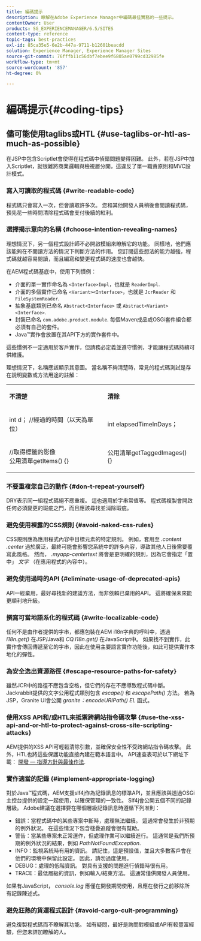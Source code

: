 ```yaml
---
title: 編碼提示
description: 瞭解在Adobe Experience Manager中編碼最佳實務的一些提示。
contentOwner: User
products: SG_EXPERIENCEMANAGER/6.5/SITES
content-type: reference
topic-tags: best-practices
exl-id: 85ca35e5-6e2b-447a-9711-b12601beacdd
solution: Experience Manager, Experience Manager Sites
source-git-commit: 76fffb11c56dbf7ebee9f6805ae0799cd32985fe
workflow-type: tm+mt
source-wordcount: '857'
ht-degree: 0%

---
```


# 編碼提示{#coding-tips}

## 儘可能使用taglibs或HTL {#use-taglibs-or-htl-as-much-as-possible}

在JSP中包含Scriptlet會使得在程式碼中偵錯問題變得困難。 此外，若在JSP中加入Scriptlet，就很難將商業邏輯與檢視層分開，這違反了單一職責原則和MVC設計模式。

### 寫入可讀取的程式碼 {#write-readable-code}

程式碼只會寫入一次，但會讀取許多次。 您和其他開發人員稍後會閱讀程式碼，預先花一些時間清除程式碼會支付後續的紅利。

### 選擇揭示意向的名稱 {#choose-intention-revealing-names}

理想情況下，另一個程式設計師不必開啟模組來瞭解它的功能。 同樣地，他們應該能夠在不閱讀方法的情況下判斷方法的作用。 您訂閱這些想法的能力越強，程式碼就越容易閱讀，而且編寫和變更程式碼的速度也會越快。

在AEM程式碼基底中，使用下列慣例：


* 介面的單一實作命名為 `<Interface>Impl`，也就是 `ReaderImpl`.
* 介面的多個實作已命名 `<Variant><Interface>`，也就是 `JcrReader` 和 `FileSystemReader`.
* 抽象基底類別已命名 `Abstract<Interface>` 或 `Abstract<Variant><Interface>`.
* 封裝已命名 `com.adobe.product.module`. 每個Maven成品或OSGi套件組合都必須有自己的套件。
* Java™實作會放置在其API下方的實作套件中。


這些慣例不一定適用於客戶實作，但請務必定義並遵守慣例，才能讓程式碼持續可供維護。

理想情況下，名稱應該顯示其意圖。 當名稱不夠清楚時，常見的程式碼測試是存在說明變數或方法用途的註解：

<table>
 <tbody>
  <tr>
   <td><p><strong>不清楚</strong></p> </td>
   <td><p><strong>清除</strong></p> </td>
  </tr>
  <tr>
   <td><p>int d； //經過的時間（以天為單位）</p> </td>
   <td><p>int elapsedTimeInDays；</p> </td>
  </tr>
  <tr>
   <td><p>//取得標籤的影像<br /> 公用清單getItems() {}</p> </td>
   <td><p>公用清單getTaggedImages() {}</p> </td>
  </tr>
 </tbody>
</table>

### 不要重複您自己的動作  {#don-t-repeat-yourself}

DRY表示同一組程式碼絕不應重複。 這也適用於字串常值等。 程式碼複製會開啟任何必須變更的瑕疵之門，而且應該尋找並消除瑕疵。

### 避免使用裸露的CSS規則 {#avoid-naked-css-rules}

CSS規則應為應用程式內容中目標元素的特定規則。 例如，套用至 *.content .center* 過於廣泛，最終可能會影響您系統中的許多內容，導致其他人日後需要覆寫此風格。 然而， *.myapp-centertext* 將會是更明確的規則，因為它會指定「置中」 *文字* （在應用程式的內容中）。

### 避免使用過時的API {#eliminate-usage-of-deprecated-apis}

API一經棄用，最好尋找新的建議方法，而非依賴已棄用的API。 這將確保未來能更順利地升級。

### 撰寫可當地語系化的程式碼 {#write-localizable-code}

任何不是由作者提供的字串，都應包裝在AEM i18n字典的呼叫中，透過 *I18n.get()* 在JSP/Java和 *CQ.I18n.get()* 在JavaScript中。 如果找不到實作，此實作會傳回傳遞至它的字串，因此在使用主要語言實作功能後，如此可提供實作本地化的彈性。

### 為安全逸出資源路徑 {#escape-resource-paths-for-safety}

雖然JCR中的路徑不應包含空格，但它們的存在不應導致程式碼中斷。 Jackrabbit提供的文字公用程式類別包含 *escape()* 和 *escapePath()* 方法。 若為JSP，Granite UI會公開 *granite：encodeURIPath() EL* 函式。

### 使用XSS API和/或HTL來抵禦跨網站指令碼攻擊 {#use-the-xss-api-and-or-htl-to-protect-against-cross-site-scripting-attacks}

AEM提供的XSS API可輕鬆清除引數，並確保安全性不受跨網站指令碼攻擊。 此外，HTL也將這些保護功能直接內建在範本語言中。 API速查表可於以下網址下載： [開發 — 指導方針與最佳作法](/help/sites-developing/dev-guidelines-bestpractices.md).

### 實作適當的記錄 {#implement-appropriate-logging}

對於Java™程式碼，AEM支援slf4j作為記錄訊息的標準API，並且應該與透過OSGi主控台提供的設定一起使用，以確保管理的一致性。 Slf4j會公開五個不同的記錄層級。 Adobe建議在選擇要在哪個層級記錄訊息時遵循下列准則：

* 錯誤：當程式碼中的某些專案中斷時，處理無法繼續。 這通常會發生於非預期的例外狀況。 在這些情況下包含棧疊追蹤會很有幫助。
* 警告：當某些專案未正常運作，但處理作業可以繼續進行。 這通常是我們所預期的例外狀況的結果，例如 *PathNotFoundException*.
* INFO：監視系統時有用的資訊。 請記住，這是預設值，並且大多數客戶會在他們的環境中保留此設定。 因此，請勿過度使用。
* DEBUG：處理的低階資訊。 對具有支援的問題進行偵錯時很有用。
* TRACE：最低層級的資訊，例如輸入/結束方法。 這通常僅供開發人員使用。

如果有JavaScript， *console.log* 應僅在開發期間使用，且應在發行之前移除所有記錄陳述式。

### 避免狂熱的貨運程式設計 {#avoid-cargo-cult-programming}

避免復製程式碼而不瞭解其功能。 如有疑問，最好是詢問對模組或API有較豐富經驗，但您未詳加瞭解的人。
